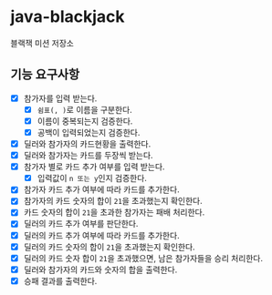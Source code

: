 # java-blackjack

블랙잭 미션 저장소

## 기능 요구사항

- [x] 참가자를 입력 받는다.
  - [x] `쉼표(, )`로 이름을 구분한다.
  - [x] 이름이 중복되는지 검증한다.
  - [x] 공백이 입력되었는지 검증한다.
- [x] 딜러와 참가자의 카드현황을 출력한다.
- [x] 딜러와 참가자는 카드를 두장씩 받는다.
- [x] 참가자 별로 카드 추가 여부를 입력 받는다.
  - [x] 입력값이 `n 또는 y`인지 검증한다.
- [x] 참가자 카드 추가 여부에 따라 카드를 추가한다.
- [x] 참가자의 카드 숫자의 합이 `21`을 초과했는지 확인한다.
- [x] 카드 숫자의 합이 `21`을 초과한 참가자는 패배 처리한다.
- [x] 딜러의 카드 추가 여부를 판단한다.
- [x] 딜러의 카드 추가 여부에 따라 카드를 추가한다.
- [x] 딜러의 카드 숫자의 합이 `21`을 초과했는지 확인한다.
- [x] 딜러의 카드 숫자 합이 `21`을 초과했으면, 남은 참가자들을 승리 처리한다.
- [x] 딜러와 참가자의 카드와 숫자의 합을 출력한다.
- [x] 승패 결과를 출력한다.